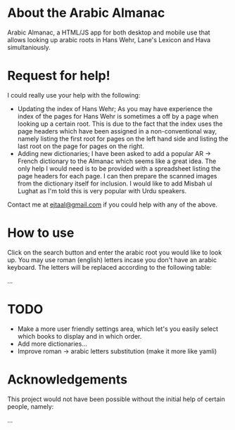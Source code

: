 About the Arabic Almanac
========================

Arabic Almanac, a HTML/JS app for both desktop and mobile use that allows looking up arabic roots in Hans Wehr, Lane's Lexicon and Hava simultaniously.

Request for help!
=================
I could really use your help with the following:
- Updating the index of Hans Wehr; As you may have experience the index of the pages for Hans Wehr is sometimes a off by a page when looking up a certain root. This is due to the fact that the index uses the page headers which have been assigned in a non-conventional way, namely listing the first root for pages on the left hand side and listing the last root on the page for pages on the right.
- Adding new dictionaries; I have been asked to add a popular AR -> French dictionary to the Almanac which seems like a great idea. The only help I would need is to be provided with a spreadsheet listing the page headers for each page. I can then prepare the scanned images from the dictionary itself for inclusion. I would like to add Misbah ul Lughat as I'm told this is very popular with Urdu speakers.

Contact me at ejtaal@gmail.com if you could help with any of the above.

How to use
==========
Click on the search button and enter the arabic root you would like to look up. You may use roman (english) letters incase you don't have an arabic keyboard. The letters will be replaced according to the following table:

...

TODO
====
- Make a more user friendly settings area, which let's you easily select which books to display and in which order.
- Add more dictionaries...
- Improve roman -> arabic letters substitution (make it more like yamli)

Acknowledgements
================

This project would not have been possible without the initial help of certain people, namely:

...